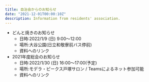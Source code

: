 ```yaml
---
title: 自治会からのお知らせ
date: "2021-12-01T00:00:10Z"
description: Information from residents' association.
---
```

- どんと焼きのお知らせ
  - 日時:2022/1/9 (日) 9:00～12:00
  - 場所:大谷公園(日立和敬寮前バス停前)
  - 資料へのリンク
- 2021年度総会のお知らせ
  - 日時:2022/1/30 (日) 16:00～17:00(予定)
  - 場所:モデラ・ピークス戸塚サロン / Teamsによるネット参加可能
  - 資料へのリンク
